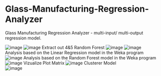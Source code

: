 # Glass-Manufacturing-Regression-Analyzer
Glass Manufacturing Regression Analyzer - multi-input/ multi-output regression model.

![image](https://github.com/juliuszlosinski/Glass-Manufacturing-Regression-Analyzer/assets/72278818/664cca47-dbf3-424c-a5f2-02ce415705d0)
![image](https://github.com/juliuszlosinski/Glass-Manufacturing-Regression-Analyzer/assets/76017554/c01459c3-9187-4b34-abac-81c7f7dd516b)
Extract out 4&5 Random Forest 
![image](https://github.com/juliuszlosinski/Glass-Manufacturing-Regression-Analyzer/assets/76017554/af1b36bd-ad6e-48f5-8740-092497430350)
![image](https://github.com/juliuszlosinski/Glass-Manufacturing-Regression-Analyzer/assets/76017554/11b47734-f79b-4713-922d-a042b5e84265)
Analysis based on the Linear Regression model in the Weka program
![image](https://github.com/juliuszlosinski/Glass-Manufacturing-Regression-Analyzer/assets/76017554/174cf342-91e1-4721-8c6e-da3bb5780af2)
Analysis based on the Random Forest model in the Weka program
![image](https://github.com/juliuszlosinski/Glass-Manufacturing-Regression-Analyzer/assets/76017554/9618ee43-c133-4378-bd51-27e5101a8756)
Vizualize Plot Matrix
![image](https://github.com/juliuszlosinski/Glass-Manufacturing-Regression-Analyzer/assets/76017554/7dbbedaf-e351-4d86-9c1b-fea844864527)
Clusterer Model  
![image](https://github.com/juliuszlosinski/Glass-Manufacturing-Regression-Analyzer/assets/76017554/2a307d4b-106b-4cd3-8e03-7281ebb0a699)





